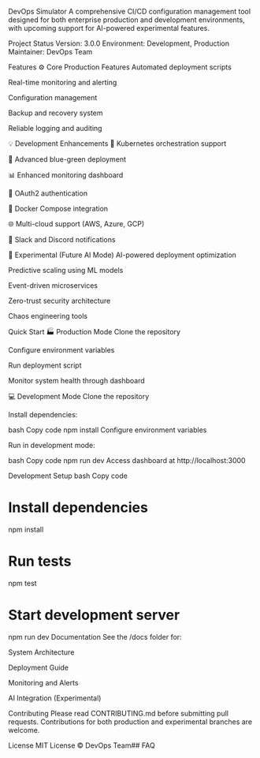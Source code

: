 DevOps Simulator
A comprehensive CI/CD configuration management tool designed for both enterprise production and development environments, with upcoming support for AI-powered experimental features.

Project Status
Version: 3.0.0
Environment: Development, Production
Maintainer: DevOps Team

Features
⚙️ Core Production Features
Automated deployment scripts

Real-time monitoring and alerting

Configuration management

Backup and recovery system

Reliable logging and auditing

💡 Development Enhancements
🚀 Kubernetes orchestration support

🔄 Advanced blue-green deployment

📊 Enhanced monitoring dashboard

🔐 OAuth2 authentication

🐳 Docker Compose integration

🌐 Multi-cloud support (AWS, Azure, GCP)

💬 Slack and Discord notifications

🧠 Experimental (Future AI Mode)
AI-powered deployment optimization

Predictive scaling using ML models

Event-driven microservices

Zero-trust security architecture

Chaos engineering tools

Quick Start
🏭 Production Mode
Clone the repository

Configure environment variables

Run deployment script

Monitor system health through dashboard

💻 Development Mode
Clone the repository

Install dependencies:

bash
Copy code
npm install
Configure environment variables

Run in development mode:

bash
Copy code
npm run dev
Access dashboard at http://localhost:3000

Development Setup
bash
Copy code
# Install dependencies
npm install

# Run tests
npm test

# Start development server
npm run dev
Documentation
See the /docs folder for:

System Architecture

Deployment Guide

Monitoring and Alerts

AI Integration (Experimental)

Contributing
Please read CONTRIBUTING.md before submitting pull requests.
Contributions for both production and experimental branches are welcome.

License
MIT License
© DevOps Team## FAQ

